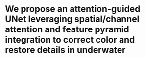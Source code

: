 # We propose an attention-guided UNet leveraging spatial/channel attention and feature pyramid integration to correct color and restore details in underwater
